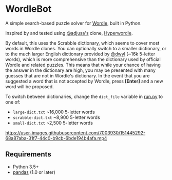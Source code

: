 # WordleBot

A simple search-based puzzle solver for [Wordle](https://www.powerlanguage.co.uk/wordle/), built in Python.

Inspired by and tested using [@adjusa's](https://github.com/ajusa) clone, [Hyperwordle](https://arhamjain.com/hyperwordle/).

By default, this uses the Scrabble dictionary, which seems to cover most words in Wordle clones. You 
can optionally switch to a smaller dictionary, or to the much larger English dictionary provided by [@dwyl](https://github.com/dwyl/english-words) 
(~16k 5-letter words), which is more comprehensive than the dictionary used by official Wordle and related puzzles. This 
means that while your chance of having the answer in the dictionary are high, you may be presented with many guesses that
are not in Wordle's dictionary. In the event that you are suggested a word that is not accepted by Wordle, press **[Enter]**
and a new word will be proposed.

To switch between dictionaries, change the `dict_file` variable in [run.py](run.py) to one of:
* `large-dict.txt` ~16,000 5-letter words
* `scrabble-dict.txt` ~8,900 5-letter words
* `small-dict.txt` ~2,500 5-letter words

https://user-images.githubusercontent.com/7003930/151445292-68a87aba-31f7-44c0-b9cb-6bde194b4afa.mp4

## Requirements

* Python 3.5+
* [pandas](https://github.com/pandas-dev/pandas) (1.0 or later)
